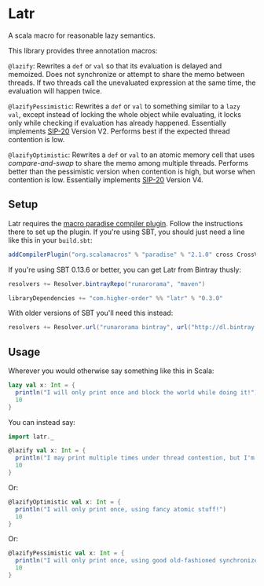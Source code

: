 # Latr

A scala macro for reasonable lazy semantics.

This library provides three annotation macros:

`@lazify`: Rewrites a `def` or `val` so that its evaluation is delayed and memoized. Does not synchronize or attempt to share the memo between threads. If two threads call the unevaluated expression at the same time, the evaluation will happen twice.

`@lazifyPessimistic`: Rewrites a `def` or `val` to something similar to a `lazy val`, except instead of locking the whole object while evaluating, it locks only while checking if evaluation has already happened. Essentially implements [SIP-20](http://docs.scala-lang.org/sips/pending/improved-lazy-val-initialization.html) Version V2. Performs best if the expected thread contention is low.

`@lazifyOptimistic`: Rewrites a `def` or `val` to an atomic memory cell that uses _compare-and-swap_ to share the memo among multiple threads. Performs better than the pessimistic version when contention is high, but worse when contention is low. Essentially implements [SIP-20](http://docs.scala-lang.org/sips/pending/improved-lazy-val-initialization.html) Version V4.

## Setup

Latr requires the [macro paradise compiler plugin](http://docs.scala-lang.org/overviews/macros/paradise.html). Follow the instructions there to set up the plugin. If you're using SBT, you should just need a line like this in your `build.sbt`:

``` scala
addCompilerPlugin("org.scalamacros" % "paradise" % "2.1.0" cross CrossVersion.full)
```

If you're using SBT 0.13.6 or better, you can get Latr from Bintray thusly: 

``` scala
resolvers += Resolver.bintrayRepo("runarorama", "maven")

libraryDependencies += "com.higher-order" %% "latr" % "0.3.0"
```

With older versions of SBT you'll need this instead:

``` scala
resolvers += Resolver.url("runarorama bintray", url("http://dl.bintray.com/runarorama/maven"))
```

## Usage

Wherever you would otherwise say something like this in Scala:

``` scala
lazy val x: Int = {
  println("I will only print once and block the world while doing it!")
  10
}
```

You can instead say:

``` scala
import latr._

@lazify val x: Int = {
  println("I may print multiple times under thread contention, but I'm super cheap!")
  10
}
```

Or:

``` scala
@lazifyOptimistic val x: Int = {
  println("I will only print once, using fancy atomic stuff!")
  10
}
```

Or:

``` scala
@lazifyPessimistic val x: Int = {
  println("I will only print once, using good old-fashioned synchronized blocks!")
  10
}
```

